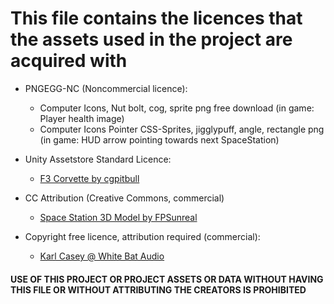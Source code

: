 # This file contains the licences that the assets used in the project are acquired with

- PNGEGG-NC (Noncommercial licence):
  - Computer Icons, Nut bolt, cog, sprite png free download (in game: Player health image)
  - Computer Icons Pointer CSS-Sprites, jigglypuff, angle, rectangle png (in game: HUD arrow pointing towards next SpaceStation)

- Unity Assetstore Standard Licence:
  - [F3 Corvette by cgpitbull](https://assetstore.unity.com/packages/3d/vehicles/space/federation-corvette-f3-79860)

- CC Attribution (Creative Commons, commercial)
  - [Space Station 3D Model by FPSunreal](https://sketchfab.com/3d-models/space-station-edf17c3d57584cf2acefc72ecccb8058)

- Copyright free licence, attribution required (commercial):
  - [Karl Casey @ White Bat Audio](https://karlcasey.bandcamp.com/)

#### USE OF THIS PROJECT OR PROJECT ASSETS OR DATA WITHOUT HAVING THIS FILE OR WITHOUT ATTRIBUTING THE CREATORS IS PROHIBITED
